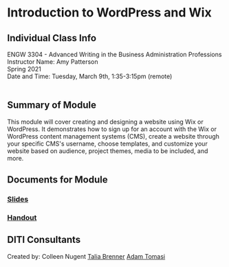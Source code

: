 # Introduction to WordPress and Wix

## Individual Class Info
ENGW 3304 - Advanced Writing in the Business Administration Professions
<br>
Instructor Name: Amy Patterson
<br>
Spring 2021
<br>
Date and Time: Tuesday, March 9th, 1:35-3:15pm (remote)
<br>
<br>


## Summary of Module
This module will cover creating and designing a website using Wix or WordPress. It demonstrates how to sign up for an account with the Wix or WordPress content management systems (CMS), create a website through your specific CMS's username, choose templates, and customize your website based on audience, project themes, media to be included, and more. 


## Documents for Module

### [Slides]()
### [Handout]()

## DITI Consultants
Created by:
Colleen Nugent
[Talia Brenner](brenner.t@northeastern.edu)
[Adam Tomasi](tomasi.a@northeastern.edu)
